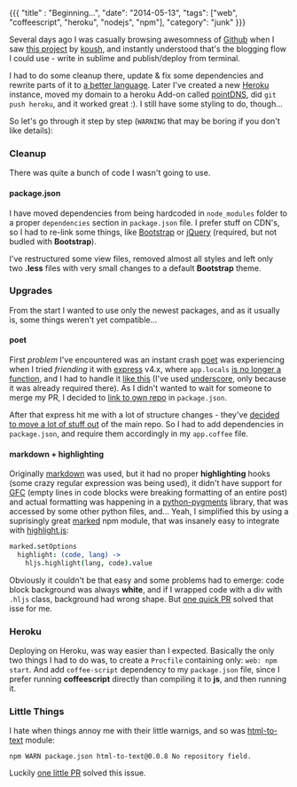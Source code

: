 {{{
  "title" : "Beginning...",
  "date": "2014-05-13",
  "tags": ["web", "coffeescript", "heroku", "nodejs", "npm"],
  "category": "junk"
}}}


Several days ago I was casually browsing awesomness of [Github](http://github.com) when I saw [this project](https://github.com/koush/koush.com) 
by [koush](https://github.com/koush), and instantly understood that's the blogging flow I could use - write in sublime and 
publish/deploy from terminal.

I had to do some cleanup there, update & fix some dependencies and rewrite parts of it to [a better language](http://coffeescript.org/).
Later I've created a new [Heroku](https://www.heroku.com/) instance, moved my domain to a heroku Add-on called [pointDNS](https://addons.heroku.com/pointdns),
did `git push heroku`, and it worked great :). I still have some styling to do, though...

So let's go through it step by step (`WARNING` that may be boring if you don't like details):


### Cleanup
There was quite a bunch of code I wasn't going to use.

#### package.json
I have moved dependencies from being hardcoded in `node_modules` folder to a proper `dependencies` section in `package.json`
file. I prefer stuff on CDN's, so I had to re-link some things, like [Bootstrap](http://getbootstrap.com/) or [jQuery](http://jquery.com)
(required, but not budled with **Bootstrap**).

I've restructured some view files, removed almost all styles and left only two **.less** files with very small changes to
a default **Bootstrap** theme.


### Upgrades
From the start I wanted to use only the newest packages, and as it usually is, some things weren't yet compatible...

#### poet
First _problem_ I've encountered was an instant crash [poet](https://github.com/jsantell/poet) was experiencing when I 
tried _friending_ it with [express](http://expressjs.com/) v4.x, where `app.locals` 
[is no longer a function](https://github.com/visionmedia/express/wiki/Migrating-from-3.x-to-4.x#reslocals), and I had to
handle it [like this](https://github.com/jsantell/poet/pull/88/files) (I've used [underscore](http://underscorejs.org/), 
only because it was already required there). As I didn't wanted to wait for someone to merge my PR, I decided to 
[link to own repo](https://github.com/chester1000/meeDamian.com/blob/cf8c24355dce30b395ca790718fcd84815b4323b/package.json#L12) 
in `package.json`.

After that express hit me with a lot of structure changes - they've [decided to move a lot of stuff out](https://github.com/senchalabs/connect#middleware) 
of the main repo. So I had to add dependencies in `package.json`, and require them accordingly in my `app.coffee` file.

#### markdown + highlighting
Originally [markdown](https://github.com/evilstreak/markdown-js) was used, but it had no proper **highlighting** hooks 
(some crazy regular expression was being used), it didn't have support for [GFC](https://help.github.com/articles/github-flavored-markdown) 
(empty lines in code blocks were breaking formatting of an entire post) and actual formatting was happening in a [python-pygments](http://pygments.org/) 
library, that was accessed by some other python files, and... Yeah, I simplified this by using a suprisingly great [marked](https://github.com/chjj/marked)
npm module, that was insanely easy to integrate with [highlight.js](http://highlightjs.org/):

```coffeescript
marked.setOptions
  highlight: (code, lang) ->
    hljs.highlight(lang, code).value
```

Obviously it couldn't be that easy and some problems had to emerge: code block background was always **white**, and if I 
wrapped code with a div with `.hljs` class, background had wrong shape. But [one quick PR](https://github.com/chjj/marked/pulls) 
solved that isse for me.


### Heroku
Deploying on Heroku, was way easier than I expected. Basically the only two things I had to do was, to create a `Procfile`
containing only: `web: npm start`. And add `coffee-script` dependency to my `package.json` file, since I prefer running 
**coffeescript** directly than compiling it to **js**, and then running it.


### Little Things
I hate when things annoy me with their little warnigs, and so was [html-to-text](https://github.com/werk85/node-html-to-text) 
module:

`npm WARN package.json html-to-text@0.0.8 No repository field.`

Luckily [one little PR](https://github.com/werk85/node-html-to-text/pull/19) solved this issue.

